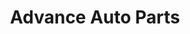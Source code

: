 ---
title: "Advance Auto Parts"
url: /miami/advance-auto-parts-northwest-27th-avenue/
shop: car parts
---